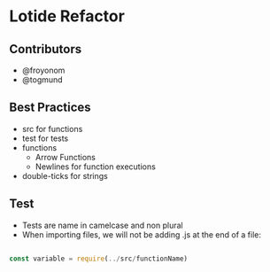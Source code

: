 # Lotide Refactor

## Contributors

- @froyonom
- @togmund

## Best Practices

- src for functions
- test for tests
- functions
  - Arrow Functions
  - Newlines for function executions
- double-ticks for strings

## Test

- Tests are name in camelcase and non plural
- When importing files, we will not be adding .js at the end of a file:

```js

const variable = require(../src/functionName)

```
